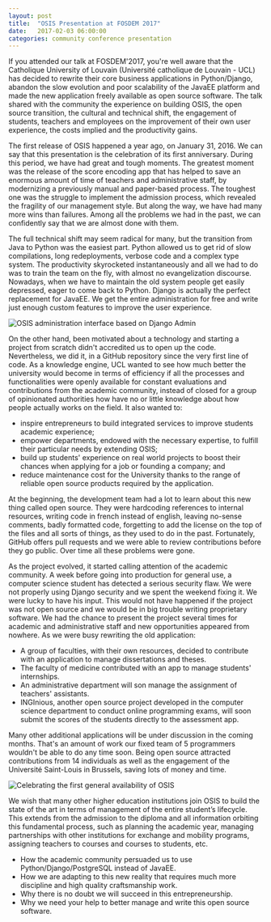 ```yaml
---
layout: post
title:  "OSIS Presentation at FOSDEM 2017"
date:   2017-02-03 06:00:00
categories: community conference presentation
---
```


If you attended our talk at FOSDEM'2017, you're well aware that the Catholique University of Louvain (Université catholique de Louvain - UCL) has decided to
rewrite their core business applications in Python/Django, abandon the slow
evolution and poor scalability of the JavaEE platform and made the new
application freely available as open source software. The talk shared with the
community the experience on building OSIS, the open source transition, the
cultural and technical shift, the engagement of students, teachers and employees
on the improvement of their own user experience, the costs implied and the
productivity gains.

The first release of OSIS happened a year ago, on January 31, 2016. We can say
that this presentation is the celebration of its first anniversary. During this
period, we have had great and tough moments. The greatest moment was the release
of the score encoding app that has helped to save an enormous amount of time
of teachers and administrative staff, by modernizing a previously manual and
paper-based process. The toughest one was the struggle to implement the
admission process, which revealed the fragility of our management style. But
along the way, we have had many more wins than failures. Among all the problems
we had in the past, we can confidently say that we are almost done with them.

The full technical shift may seem radical for many, but the transition from
Java to Python was the easiest part. Python allowed us to get rid of slow
compilations, long redeployments, verbose code and a complex type system. The
productivity skyrocketed instantaneously and all we had to do was to train the
team on the fly, with almost no evangelization discourse. Nowadays, when we have
to maintain the old system people get easily depressed, eager to come back to
Python. Django is actually the perfect replacement for JavaEE. We get the entire
administration for free and write just enough custom features to improve the
user experience.

<img src="{{ site.url }}/assets/posts/osis-studies-administration.png"
alt="OSIS administration interface based on Django Admin">

On the other hand, been motivated about a technology and starting a project from
scratch didn't accredited us to open up the code. Nevertheless, we did it, in a
GitHub repository since the very first line of code. As a knowledge engine, UCL
wanted to see how much better the university would become in terms of efficiency
if all the processes and functionalities were openly available for constant
evaluations and contributions from the academic community, instead of closed for
a group of opinionated authorities how have no or little knowledge about how
people actually works on the field. It also wanted to:

* inspire entrepreneurs to build integrated services to improve students
  academic experience;
* empower departments, endowed with the necessary expertise, to fulfill their
  particular needs by extending OSIS;
* build up students' experience on real world projects to boost their chances
  when applying for a job or founding a company; and
* reduce maintenance cost for the University thanks to the range of reliable
  open source products required by the application.

At the beginning, the development team had a lot to learn about this new thing
called open source. They were hardcoding references to internal resources,
writing code in french instead of english, leaving no-sense comments, badly
formatted code, forgetting to add the license on the top of the files and all
sorts of things, as they used to do in the past. Fortunately, GitHub offers pull
requests and we were able to review contributions before they go public. Over
time all these problems were gone.

As the project evolved, it started calling attention of the academic community.
A week before going into production for general use, a computer science student
has detected a serious security flaw. We were not properly using Django security
and we spent the weekend fixing it. We were lucky to have his input. This would
not have happened if the project was not open source and we would be in big
trouble writing proprietary software. We had the chance to present the project
several times for academic and administrative staff and new opportunities
appeared from nowhere. As we were busy rewriting the old application:

* A group of faculties, with their own resources, decided to contribute with an
  application to manage dissertations and theses.
* The faculty of medicine contributed with an app to manage students'
  internships.
* An administrative department will son manage the assignment of teachers'
  assistants.
* INGInious, another open source project developed in the computer science
  department to conduct online programming exams, will soon submit the scores of
  the students directly to the assessment app.

Many other additional applications will be under discussion in the coming
months. That's an amount of work our fixed team of 5 programmers wouldn't be
able to do any time soon. Being open source attracted contributions from 14
individuals as well as the engagement of the Université Saint-Louis in Brussels,
saving lots of money and time.

<img src="{{ site.url }}/assets/posts/celebrating-first-general-availability.jpg"
alt="Celebrating the first general availability of OSIS">

We wish that many other higher education institutions join OSIS to build the
state of the art in terms of management of the entire student’s lifecycle. This
extends from the admission to the diploma and all information orbiting this
fundamental process, such as planning the academic year, managing partnerships
with other institutions for exchange and mobility programs, assigning teachers
to courses and courses to students, etc.


* How the academic community persuaded us to use Python/Django/PostgreSQL
  instead of JavaEE.
* How we are adapting to this new reality that requires much more discipline and
  high quality craftsmanship work.
* Why there is no doubt we will succeed in this entrepreneurship.
* Why we need your help to better manage and write this open source software.
